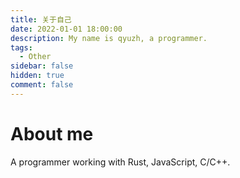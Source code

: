 ```yaml
---
title: 关于自己
date: 2022-01-01 18:00:00
description: My name is qyuzh, a programmer.
tags:
  - Other
sidebar: false
hidden: true
comment: false
---
```


# About me

A programmer working with Rust, JavaScript, C/C++.
